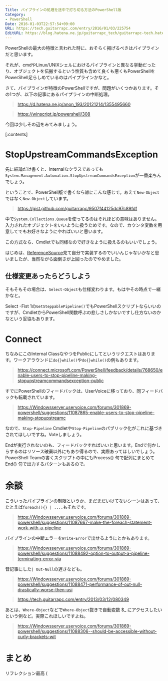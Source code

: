 ```yaml
---
Title: パイプラインの処理を途中で打ち切る方法のPowerShell版
Category:
- PowerShell
Date: 2016-01-03T22:57:54+09:00
URL: https://tech.guitarrapc.com/entry/2016/01/03/225754
EditURL: https://blog.hatena.ne.jp/guitarrapc_tech/guitarrapc-tech.hatenablog.com/atom/entry/6653586347151407931
---
```


PowerShellの最大の特徴と言われた時に、おそらく掲げるべきはパイプラインだと思います。

それが、cmdやLinux/UNIXシェルにおけるパイプラインと異なる挙動だったり、オブジェクトを伝搬するという性質も含めて良くも悪くもPowerShellをPowerShell足らしめているのはパイプラインかなと。

さて、パイプラインが特徴のPowerShellですが、問題がいくつかあります。その1つが、以下の記事にあるパイプラインの中断処理。

> https://d.hatena.ne.jp/anon_193/20121214/1355495660

> https://winscript.jp/powershell/308

今回は少しその辺をみてみましょう。

[:contents]

# StopUpstreamCommandsException

先に結論だけ書くと、Internalなクラスであっても`System.Management.Automation.StopUpstreamCommandsException`が一番楽ちんでしょう。

ということで、PowerShell版で書くなら雑にこんな感じで。あえて`New-Object`ではなく`New-Object`しています。

> https://gist.github.com/guitarrapc/9507f44125dc97c89fdf

中で`System.Collections.Queue`を使ってるのはそれほどの意味はありません。入力されたオブジェクトをいいように扱うためです。なので、カウンタ変数を用意してでもお好きなようにやればいいと思います。

この方式なら、Cmdletでも同様なので好きなように扱えるのもいいでしょう。

はじめは、[ReferenceSource](https://referencesource.microsoft.com/#System.Management.Automation/System/Management/Automation/StopUpstreamCommandsException.cs)見て自分で実装するのでいいんじゃないかなと思いましたが、当然ながら面倒さが上回ったのでやめました。

## 仕様変更あったらどうしよう

そもそもその場合は、`Select-Object`も仕様変わります。もはやその時点で一緒かなと。

Select -Fist 1の`GetSteppablePipeline()`でもPowerShellスクリプトならいいのですが、CmdletからPowerShell関数呼ぶの悲しさしかないですし仕方ないのかなという妥協もあります。

# Connect

ちなみにこのInternal ClassなやつをPublicにしてというリクエストはあります。ワークアラウンドに`do{}while()`や`do{}while()`の例もあります。

> https://connect.microsoft.com/PowerShell/feedback/details/768650/enable-users-to-stop-pipeline-making-stopupstreamcommandsexception-public

すでにPowerShellのフィードバックは、UserVoiceに移っており、同フィードバックも転載されています。

> https://Windowsserver.uservoice.com/forums/301869-powershell/suggestions/11087865-enable-users-to-stop-pipeline-making-stopupstreamc

なので、`Stop-Pipeline` Cmdletや`Stop-Pipeline`のパブリック化がこれに基づきされてほしいですね。Voteしましょう。

Endが実行されないのも、フィードバックすればいいと思います。Endで何かしらするのはリソース破棄以外にもあり得るので、実際あってほしいでしょう。PowerShell Teamの書くスクリプトの中にもProcess{} 句で配列にまとめてEnd{} 句で出力するパターンもあるので。

# 余談

こういったパイプラインの制限というか、まだまだいけてないシーンはあって、たとえば`foreach(){} | ....`もそれです。

> https://Windowsserver.uservoice.com/forums/301869-powershell/suggestions/11087667-make-the-foreach-statement-work-with-a-pipeline

パイプラインの中断エラーを`Write-Error`で出せるようにとかもあります。

> https://Windowsserver.uservoice.com/forums/301869-powershell/suggestions/11088492-option-to-output-a-pipeline-terminating-error-via

昔記事にした`| Out-Null`の遅さなども。

> https://Windowsserver.uservoice.com/forums/301869-powershell/suggestions/11088471-performance-of-out-null-drastically-worse-then-usi

> https://tech.guitarrapc.com/entry/2013/03/12/080349

あとは、`Where-Object`などで`Where-Object`抜きで自動変数 $_ にアクセスしたいという例など。実際これほしいですよね。

> https://Windowsserver.uservoice.com/forums/301869-powershell/suggestions/11088306--should-be-accessible-without-curly-brackets-wit




# まとめ

リフレクション最高 (
